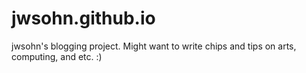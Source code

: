# jwsohn.github.io

jwsohn's blogging project. Might want to write chips and tips on arts,
computing, and etc. :)

